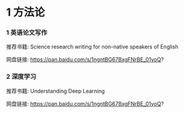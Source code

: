 # 1 方法论


### 1 英语论文写作

推荐书籍: Science research writing for non-native speakers of English

网盘链接: https://pan.baidu.com/s/1ngntBG67BxgFNrBE_01yoQ? 


### 2 深度学习

推荐书籍: Understanding Deep Learning

网盘链接: https://pan.baidu.com/s/1ngntBG67BxgFNrBE_01yoQ? 